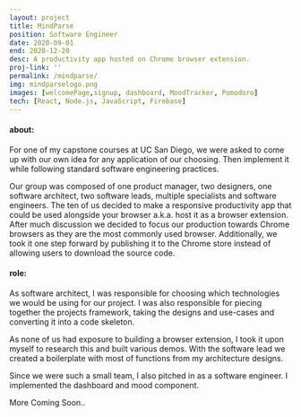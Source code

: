 ```yaml
---
layout: project
title: MindParse
position: Software Engineer
date: 2020-09-01
end: 2020-12-20
desc: A productivity app hosted on Chrome browser extension.
proj-link: ''
permalink: /mindparse/
img: mindparselogo.png
images: [welcomePage,signup, dashboard, MoodTracker, Pomodoro]
tech: [React, Node.js, JavaScript, Firebase]
---
```

<!-- image carousel -->
#### about:
 For one of my capstone courses at UC San Diego, we were asked to come up with our own idea for any application of our choosing. Then implement it while following standard software engineering practices.

Our group was composed of one product manager, two designers, one software architect, two software leads, multiple specialists and software engineers.
The ten of us decided to make a responsive productivity app that could be used alongside your browser a.k.a. host it as a browser extension. After much discussion we decided to focus our production towards Chrome browsers as they are the most commonly used browser. 
Additionally, we took it one step forward by publishing it to the Chrome store instead of allowing users to download the source code.

<!-- #### role-desc:  -->
#### role:
As software architect, I was responsible for choosing which technologies we would be using for our project. I was also responsible for piecing together the projects framework, taking the designs and use-cases and converting it into a code skeleton. 

As none of us had exposure to building a browser extension, I took it upon myself to research this and built various demos. With the software lead we created a boilerplate with most of functions from my architecture designs.

Since we were such a small team, I also pitched in as a software engineer. I implemented the dashboard and mood component. 

More Coming Soon..
